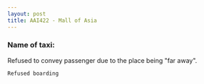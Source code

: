 ```yaml
---
layout: post
title: AAI422 - Mall of Asia
---
```


### Name of taxi: 

Refused to convey passenger due to the place being "far away".

```Refused boarding```
